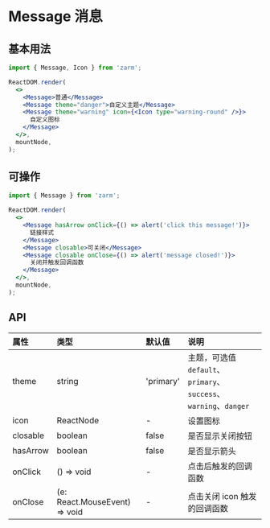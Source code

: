 # Message 消息

## 基本用法

```jsx
import { Message, Icon } from 'zarm';

ReactDOM.render(
  <>
    <Message>普通</Message>
    <Message theme="danger">自定义主题</Message>
    <Message theme="warning" icon={<Icon type="warning-round" />}>
      自定义图标
    </Message>
  </>,
  mountNode,
);
```

## 可操作

```jsx
import { Message } from 'zarm';

ReactDOM.render(
  <>
    <Message hasArrow onClick={() => alert('click this message!')}>
      链接样式
    </Message>
    <Message closable>可关闭</Message>
    <Message closable onClose={() => alert('message closed!')}>
      关闭并触发回调函数
    </Message>
  </>,
  mountNode,
);
```

## API

| 属性     | 类型                                       | 默认值    | 说明                                                              |
| :------- | :----------------------------------------- | :-------- | :---------------------------------------------------------------- |
| theme    | string                                     | 'primary' | 主题，可选值 `default`、`primary`、`success`、`warning`、`danger` |
| icon     | ReactNode                                  | -         | 设置图标                                                          |
| closable | boolean                                    | false     | 是否显示关闭按钮                                                  |
| hasArrow | boolean                                    | false     | 是否显示箭头                                                      |
| onClick  | () => void                                 | -         | 点击后触发的回调函数                                              |
| onClose  | (e: React.MouseEvent<HTMLElement>) => void | -         | 点击关闭 icon 触发的回调函数                                      |
